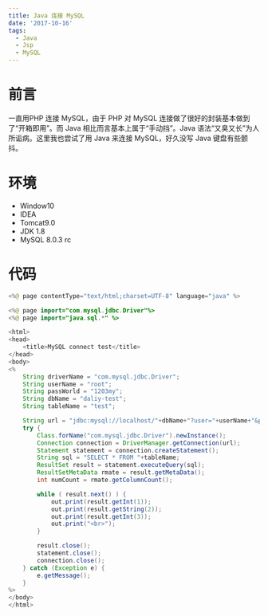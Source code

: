 ```yaml
---
title: Java 连接 MySQL
date: '2017-10-16'
tags: 
  - Java
  - Jsp
  - MySQL
---
```

 

# 前言

一直用PHP 连接 MySQL，由于 PHP 对 MySQL 连接做了很好的封装基本做到了“开箱即用”。而 Java 相比而言基本上属于“手动挡”。Java 语法“又臭又长”为人所诟病。这里我也尝试了用 Java 来连接 MySQL，好久没写 Java 键盘有些颤抖。

<!--more-->
# 环境

+   Window10
+   IDEA
+   Tomcat9.0
+   JDK 1.8
+   MySQL 8.0.3 rc

# 代码

```java
<%@ page contentType="text/html;charset=UTF-8" language="java" %>

<%@ page import="com.mysql.jdbc.Driver"%>
<%@ page import="java.sql.*" %>

<html>
<head>
    <title>MySQL connect test</title>
</head>
<body>
<%
    String driverName = "com.mysql.jdbc.Driver";
    String userName = "root";
    String passWorld = "1203my";
    String dbName = "daliy-test";
    String tableName = "test";

    String url = "jdbc:mysql://localhost/"+dbName+"?user="+userName+"&password="+passWorld;
    try {
        Class.forName("com.mysql.jdbc.Driver").newInstance();
        Connection connection = DriverManager.getConnection(url);
        Statement statement = connection.createStatement();
        String sql = "SELECT * FROM "+tableName;
        ResultSet result = statement.executeQuery(sql);
        ResultSetMetaData rmate = result.getMetaData();
        int numCount = rmate.getColumnCount();

        while ( result.next() ) {
            out.print(result.getInt(1));
            out.print(result.getString(2));
            out.print(result.getInt(3));
            out.print("<br>");
        }

        result.close();
        statement.close();
        connection.close();
    } catch (Exception e) {
        e.getMessage();
    }
%>
</body>
</html>
```

